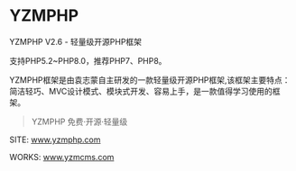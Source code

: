 # YZMPHP
YZMPHP V2.6 - 轻量级开源PHP框架

支持PHP5.2~PHP8.0，推荐PHP7、PHP8。

YZMPHP框架是由袁志蒙自主研发的一款轻量级开源PHP框架,该框架主要特点：简洁轻巧、MVC设计模式、模块式开发、容易上手，是一款值得学习使用的框架。

>YZMPHP 免费·开源·轻量级

SITE: www.yzmphp.com

WORKS: www.yzmcms.com

